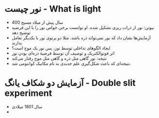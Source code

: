 # نور چیست - What is light
- 400 سال پیش از میلاد مسیح
- نیوتن: نور از ذرات ریزی تشکیل شده. او توانست برخی خواص نور را با این فرضیه توضیح دهد
- آزمایش‌ها نشان داد که نور نمی‌تواند ذره باشد، مثلا دو پرتوی نور با یکدیگر تعامل ندارند
- ایجاد الگوهای تداخلی توسط نور، پس نور یک موج است؟
- اثر فوتوالکتریک و توصیف آن توسط فرضیۀ ذره‌ای بودن نور
- نتیجه: نور گاهی مثل ذره و گاهی مثل موج رفتار می‌کند
- نتیجه‌ای که باعث شکل‌گیری علم جدیدی به نام مکانیک کوانتومی شد.
# آزمایش دو شکاف یانگ - Double slit experiment
- سال 1801 میلادی
- 